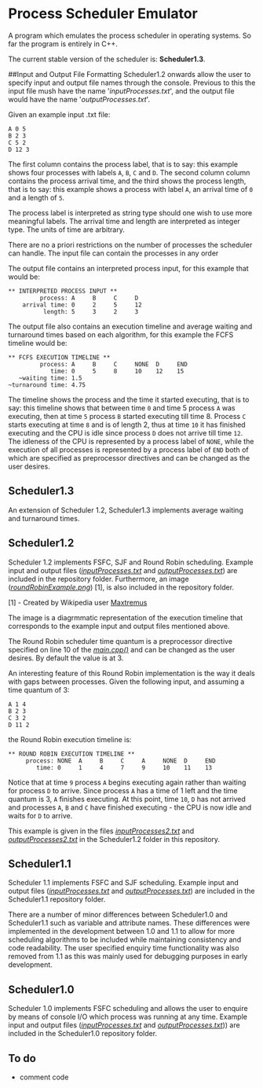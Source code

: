 # Process Scheduler Emulator

A program which emulates the process scheduler in operating systems.
So far the program is entirely in C++.

The current stable version of the scheduler is: **Scheduler1.3**.

##Input and Output File Formatting
Scheduler1.2 onwards allow the user to specify input and output file names through the console. Previous to this the input file mush have the name '*inputProcesses.txt*', and the output file would have the name '*outputProcesses.txt*'.

Given an example input .txt file:
```
A 0 5
B 2 3
C 5 2
D 12 3
```
The first column contains the process label, that is to say: this example shows four processes with labels `A`, `B`, `C` and `D`. The second column column contains the process arrival time, and the third shows the process length, that is to say: this example shows a process with label `A`, an arrival time of `0` and a length of `5`.

The process label is interpreted as string type should one wish to use more meaningful labels.
The arrival time and length are interpreted as integer type. The units of time are arbitrary.

There are no a priori restrictions on the number of processes the scheduler can handle.
The input file can contain the processes in any order

The output file contains an interpreted process input, for this example that would be:
```
** INTERPRETED PROCESS INPUT **
         process: A     B     C     D     
    arrival time: 0     2     5     12    
          length: 5     3     2     3        
```
The output file also contains an execution timeline and average waiting and turnaround times based on each algorithm, for this example the FCFS timeline would be:
```
** FCFS EXECUTION TIMELINE **
         process: A     B     C     NONE  D     END   
            time: 0     5     8     10    12    15    
   ~waiting time: 1.5
~turnaround time: 4.75  
```
The timeline shows the process and the time it started executing, that is to say: this timeline shows that between time `0` and time 5 process `A` was executing, then at time `5` process `B` started executing till time 8. Process `C` starts executing at time `8` and is of length 2, thus at time `10` it has finished executing and the CPU is idle since process `D` does not arrive till time `12`. The idleness of the CPU is represented by a process label of `NONE`, while the execution of all processes is represented by a process label of `END`  both of which are specified as preprocessor directives and can be changed as the user desires.

## Scheduler1.3
An extension of Scheduler 1.2, Scheduler1.3 implements average waiting and turnaround times.

## Scheduler1.2
Scheduler 1.2 implements FSFC, SJF and Round Robin scheduling. Example input and output files ([*inputProcesses.txt*](Scheduler1.2/inputProcesses.txt) and [*outputProcesses.txt*](Scheduler1.2/outputProcesses.txt)) are included in the repository folder. Furthermore, an image ([*roundRobinExample.png*](Scheduler1.2/roundRobinExample.png)) [1], is also included in the repository folder.

[1] - Created by Wikipedia user [Maxtremus](https://en.wikipedia.org/wiki/Round-robin_scheduling#/media/File:Round-robin_schedule_quantum_3.png "Round Robin example image credits")

The image is a diagrmmatic representation of the execution timeline that corresponds to the example input and output files mentioned above.

The Round Robin scheduler time quantum is a preprocessor directive specified on line 10 of the [*main.cpp()*](Scheduler1.2/main.cpp) and can be changed as the user desires. By default the value is at 3.

An interesting feature of this Round Robin implementation is the way it deals with gaps between processes. Given the following input, and assuming a time quantum of 3:

```
A 1 4
B 2 3
C 3 2
D 11 2
```

the Round Robin execution timeline is:

```
** ROUND ROBIN EXECUTION TIMELINE **
     process: NONE  A     B     C     A     NONE  D     END   
        time: 0     1     4     7     9     10    11    13    
```
Notice that at time `9` process `A` begins executing again rather than waiting for process `D` to arrive. Since process `A` has a time of 1 left and the time quantum is 3, `A` finishes executing. At this point, time `10`, `D` has not arrived and processes `A`, `B` and `C` have finished executing - the CPU is now idle and waits for `D` to arrive.

This example is given in the files [*inputProcesses2.txt*](Scheduler1.2/inputProcesses2.txt) and [*outputProcesses2.txt*](Scheduler1.2/outputProcesses2.txt) in the Scheduler1.2 folder in this repository.

## Scheduler1.1
Scheduler 1.1 implements FSFC and SJF scheduling. Example input and output files ([*inputProcesses.txt*](Scheduler1.1/inputProcesses.txt) and [*outputProcesses.txt*](Scheduler1.1/outputProcesses.txt)) are included in the Scheduler1.1 repository folder.

There are a number of minor differences between Scheduler1.0 and Scheduler1.1 such as variable and attribute names. These differences were implemented in the development between 1.0 and 1.1 to allow for more scheduling algorithms to be included while maintaining consistency and code readability.
The user specified enquiry time functionality was also removed from 1.1 as this was mainly used for debugging purposes in early development.

## Scheduler1.0
Scheduler 1.0 implements FSFC scheduling and allows the user to enquire by means of console I/O which process was running at any time. Example input and output files ([*inputProcesses.txt*](Scheduler1.0/inputProcesses.txt) and [*outputProcesses.txt*](Scheduler1.0/outputProcesses.txt))) are included in the Scheduler1.0 repository folder.

## To do
- comment code
